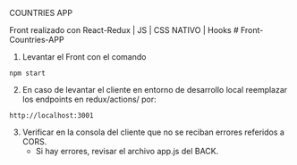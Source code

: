 COUNTRIES APP

Front realizado con React-Redux | JS | CSS NATIVO | Hooks  # Front-Countries-APP

1. Levantar el Front con el comando
```
npm start
```

2. En caso de levantar el cliente en entorno de desarrollo local 
reemplazar los endpoints en redux/actions/ por:
```
http://localhost:3001 
```

3. Verificar en la consola del cliente que no se reciban errores referidos a CORS.
   * Si hay errores, revisar el archivo app.js del BACK.

